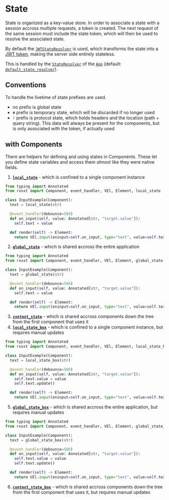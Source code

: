 # State

State is organized as a key-value store.
In order to associate a state with a session accross multiple requests, a token is created.
The next request of the same session must include the state token, which will then be used to resolve the associated state.

By default the [`JWTStateResolver`](./api.md#rxxxt.state.JWTStateResolver) is used, which transforms the state into a [JWT token](https://jwt.io/introduction), making the server side entirely stateless.

This is handled by the [`StateResolver`](./api.md#rxxxt.state.StateResolver) of the [`App`](./api.md#rxxxt.app.App) (default: [`default_state_resolver`](./api.md#rxxxt.state.default_state_resolver)).

## Conventions

To handle the livetime of state prefixes are used.

- no prefix is global state
- `#` prefix is temporary state, which will be discarded if no longer used
- `!` prefix is protocol state, which holds headers and the location (path + query string). This data will always be present for the components, but is only associated with the token, if actually used

## with Components

There are helpers for defining and using states in Components.
These let you define state variables and access them *almost* like they were native fields.

1. **[`local_state`](./api.md#rxxxt.state.local_state)** - which is confined to a single component instance
```python
from typing import Annotated
from rxxxt import Component, event_handler, VEl, Element, local_state

class InputExample(Component):
  text = local_state(str)

  @event_handler(debounce=500)
  def on_input(self, value: Annotated[str, "target.value"]):
    self.text = value

  def render(self) -> Element:
    return VEl.input(oninput=self.on_input, type="text", value=self.text)
```
2. **[`global_state`](./api.md#rxxxt.state.global_state)** - which is shared accross the entire application
```python
from typing import Annotated
from rxxxt import Component, event_handler, VEl, Element, global_state

class InputExample(Component):
  text = global_state(str)

  @event_handler(debounce=500)
  def on_input(self, value: Annotated[str, "target.value"]):
    self.text = value

  def render(self) -> Element:
    return VEl.input(oninput=self.on_input, type="text", value=self.text)
```
3. **[`context_state`](./api.md#rxxxt.state.context_state)** - which is shared accross components down the tree from the first component that uses it
4. **[`local_state_box`](./api.md#rxxxt.state.local_state_box)** - which is confined to a single component instance, but requires manual updates
```python
from typing import Annotated
from rxxxt import Component, event_handler, VEl, Element, local_state_box

class InputExample(Component):
  text = local_state_box(str)

  @event_handler(debounce=500)
  def on_input(self, value: Annotated[str, "target.value"]):
    self.text.value = value
    self.text.update()

  def render(self) -> Element:
    return VEl.input(oninput=self.on_input, type="text", value=self.text.value)
```
5. **[`global_state_box`](./api.md#rxxxt.state.global_state_box)** - which is shared accross the entire application, but requires manual updates
```python
from typing import Annotated
from rxxxt import Component, event_handler, VEl, Element, global_state_box

class InputExample(Component):
  text = global_state_box(str)

  @event_handler(debounce=500)
  def on_input(self, value: Annotated[str, "target.value"]):
    self.text.value = value
    self.text.update()

  def render(self) -> Element:
    return VEl.input(oninput=self.on_input, type="text", value=self.text.value)
```
6. **[`context_state_box`](./api.md#rxxxt.state.context_state_box)** - which is shared accross components down the tree from the first component that uses it, but requires manual updates
